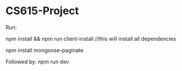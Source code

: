 # CS615-Project

Run: 

npm install && npm run client-install //this will install all dependencies

npm install mongoose-paginate

Followed by: npm run dev
